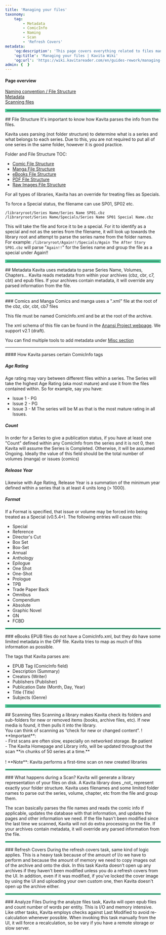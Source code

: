 ```yaml
---
title: 'Managing your files'
taxonomy:
    tag:
        - Metadata
        - ComicInfo
        - Naming
        - Scan
        - 'Refresh Covers'
metadata:
    'og:description': 'This page covers everything related to files management. This includes proper naming, local metadata and how to update files in kavita.'
    'og:title': 'Managing your files | Kavita Wiki'
    'og:url': 'https://wiki.kavitareader.com/en/guides-rework/managing-your-library'
admin: {  }
---
```


#### Page overview
[Naming convention / File Structure](#file-structure)<br/>
[Metadata](#metadata)<br/>
[Scanning files](#scanning-files)<br/>

<hr style="border:5px solid #4ac694"> </hr>
## File Structure
It's important to know how Kavita parses the info from the files.

Kavita uses parsing (not folder structure) to determine what is a series and what belongs to each series. Due to this, you are not required to put all of one series in the same folder, however it is good practice.

Folder and File Structure TOC:
* [Comic File Structure](https://wiki.kavitareader.com/en/guides/managing-your-files/comics)
* [Manga File Structure](https://wiki.kavitareader.com/en/guides/managing-your-files/manga)
* [eBooks File Structure](https://wiki.kavitareader.com/en/guides/managing-your-files/ebooks)
* [PDF File Structure](https://wiki.kavitareader.com/en/guides/managing-your-files/pdf)
* [Raw Images File Structure](https://wiki.kavitareader.com/en/guides/managing-your-files/raw-images)

For all types of libraries, Kavita has an override for treating files as Specials. 

To force a Special status, the filename can use SP01, SP02 etc.

    /libraryroot/Series Name/Series Name SP01.cbz
    /libraryroot/Series Name/Specials/Series Name SP01 Special Name.cbz

This will take the file and force it to be a special. For it to identify as a special and not as the series from the filename, it will look up towards the library root and attempt to parse the series name from the folder names.<br/>
For example: `/libraryroot/Again!!/Specials/Again The After Story SP01.cbz`
will parse "`Again!!`" for the Series name and group the file as a special under Again!!

<hr style="border:5px solid #4ac694"> </hr>
## Metadata
Kavita uses metadata to parse Series Name, Volumes, Chapters...
Kavita reads metadata from within your archives (cbz, cbr, c7, cbt) and epub files. If your archives contain metadata, it will override any parsed information from the file. 

<hr style="border:2px solid #4ac694"> </hr>
### Comics and Manga
Comics and manga uses a ".xml" file at the root of the cbz, cbr, cbt, cb7 files

This file must be named ComicInfo.xml and be at the root of the archive.

The xml schema of this file can be found in the [Anansi Project webpage](https://anansi-project.github.io/docs/comicinfo/schemas/v2.1). We support v2.1 (draft).

You can find multiple tools to add metadata under [Misc section](https://wiki.kavitareader.com/en/guides/misc#external-tools)

<hr style="border:1px solid ##465176"> </hr>
#### How Kavita parses certain ComicInfo tags

##### Age Rating

Age rating may vary between different files within a series. The Series will take the highest Age Rating (aka most mature) and use it from the files contained within. So for example, say you have:
* Issue 1 - PG
* Issue 2 - PG
* Issue 3 - M
The series will be M as that is the most mature rating in all Issues.

##### Count

In order for a Series to give a publication status, if you have at least one "Count" defined within any ComicInfo from the series and it is not 0, then Kavita will assume the Series is Completed. Otherwise, it will be assumed Ongoing.
Ideally the value of this field should be the total number of volumes (manga) or issues (comics)

##### Release Year

Likewise with Age Rating, Release Year is a summation of the minimum year defined within a series that is at least 4 units long (> 1000).

##### Format
If a Format is specified, that issue or volume may be forced into being treated as a Special (v0.5.4+). The following entries will cause this:
* Special
* Reference
* Director's Cut
* Box Set
* Box-Set
* Annual
* Anthology
* Epilogue
* One Shot
* One-Shot
* Prologue
* TPB
* Trade Paper Back
* Omnibus
* Compendium
* Absolute
* Graphic Novel
* GN
* FCBD 

<hr style="border:2px solid #4ac694"> </hr>
### eBooks
EPUB files do not have a ComicInfo.xml, but they do have some limited metadata in the OPF file. Kavita tries to map as much of this information as possible. 

The tags that Kavita parses are:
* EPUB Tag (ComicInfo field)
* Description (Summary)
* Creators (Writer)
* Publishers (Publisher)
* Publication Date (Month, Day, Year)
* Title (Title)
* Subjects (Genre)

<hr style="border:5px solid #4ac694"> </hr>
## Scanning files
Scanning a library makes Kavita check its folders and sub-folders for new or removed items (books, archive files, etc). If new media is found, it then pulls it into the library. <br/>You can think of scanning as “check for new or changed content”. 
! **Important**:<br/>- First scans are often slow, especially on networked storage. Be patient<br/>- The Kavita Homepage and Library info, will be updated throughout the scan **in chunks of 50 series at a time.** <br/><br/>
! **Note**: Kavita performs a first-time scan on new created libraries

<hr style="border:2px solid #4ac694"> </hr>
### What happens during a Scan?
Kavita will generate a library representation of your files on disk. A Kavita library does _not_ represent exactly your folder structure. Kavita uses filenames and some limited folder names to parse out the series, volume, chapter, etc from the file and group them.

The scan basically parses the file names and reads the comic info if applicable, updates the database with that information, and updates the pages and other information we need. 
If the file hasn't been modified since the last time we scanned, Kavita will not do extra processing on the file. 
If your archives contain metadata, it will override any parsed information from the file.

<hr style="border:2px solid #4ac694"> </hr>
### Refresh Covers
During the refresh covers task, same kind of logic applies. This is a heavy task because of the amount of I/o we have to perform and because the amount of memory we need to copy images out of the archive and onto the disk.
In this task Kavita doesn't open up any archives if they haven't been modified unless you do a refresh covers from the UI. In addition, even if it was modified, if you've locked the cover image by using the UI and uploading your own custom one, then Kavita doesn't open up the archive either.


<hr style="border:2px solid #4ac694"> </hr>
### Analyze Files
During the analyze files task, Kavita will open epub files and count number of words per entity. This is I/O and memory intensive. Like other tasks, Kavita employs checks against Last Modified to avoid re-calculation whenever possible. When invoking this task manually from the UI, it will force a recalculation, so be vary if you have a remote storage or slow server.